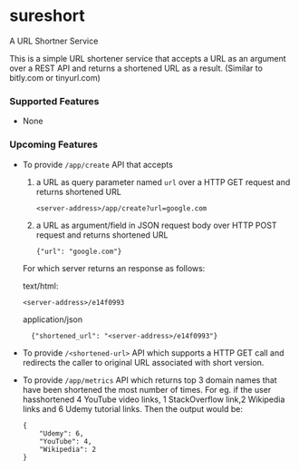 # sureshort
A URL Shortner Service

This is a simple URL shortener service that accepts a URL as an argument over a REST API and
returns a shortened URL as a result. (Similar to bitly.com or tinyurl.com)

### Supported Features
<p>

- None

</p>

### Upcoming Features
<p>

- To provide `/app/create` API that accepts
    1. a URL as query parameter named `url` over a HTTP GET request and returns shortened URL
        ```
        <server-address>/app/create?url=google.com
        ```
    2. a URL as argument/field in JSON request body over HTTP POST request and returns shortened URL
        ```
        {"url": "google.com"}
        ```
  For which server returns an response as follows:
  
  text/html:
  ```
  <server-address>/e14f0993
  ```
  application/json
  ```
    {"shortened_url": "<server-address>/e14f0993"}
  ```
- To provide `/<shortened-url>` API which supports a HTTP GET call and redirects the caller to original URL associated with short version.
- To provide `/app/metrics` API which returns top 3 domain names that have been shortened the most
number of times. For eg. if the user hasshortened 4 YouTube video links, 1 StackOverflow link,2
Wikipedia links and 6 Udemy tutorial links. Then the output would be:<br>
    ```
    {
        "Udemy": 6,
        "YouTube": 4,
        "Wikipedia": 2
    }
    ```

</p>